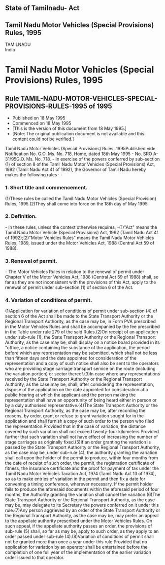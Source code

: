 ## State of Tamilnadu- Act

## Tamil Nadu Motor Vehicles (Special Provisions) Rules, 1995

TAMILNADU  
India

# Tamil Nadu Motor Vehicles (Special Provisions) Rules, 1995

## Rule TAMIL-NADU-MOTOR-VEHICLES-SPECIAL-PROVISIONS-RULES-1995 of 1995

  * Published on 18 May 1995 
  * Commenced on 18 May 1995 
  * [This is the version of this document from 18 May 1995.] 
  * [Note: The original publication document is not available and this content could not be verified.] 

Tamil Nadu Motor Vehicles (Special Provisions) Rules, 1995Published vide
Notification No. G.O. Ms. No. 718, Home, dated 18th May 1995 - No. SRO
A-31/95G.O. Ms. No. 718. - In exercise of the powers conferred by sub-section
(1) of section 8 of the Tamil Nadu Motor Vehicles (Special Provisions) Act,
1992 (Tamil Nadu Act 41 of 1992), the Governor of Tamil Nadu hereby makes the
following rules : -

### 1. Short title and commencement.

(1)These rules be called the Tamil Nadu Motor Vehicles (Special Provision)
Rules, 1995.(2)They shall come into force on the 18th day of May 1995.

### 2. Definition.

\- In these rules, unless the context otherwise requires, -(1)"Act" means the
Tamil Nadu Motor Vehicle (Special Provisions) Act, 1992 (Tamil Nadu Act 41 of
1992);(2)"Motor Vehicles Rules" means the Tamil Nadu Motor Vehicles Rules,
1989, issued under the Motor Vehicles Act, 1988 (Central Act 59 of 1988).

### 3. Renewal of permit.

\- The Motor Vehicles Rules in relation to the renewal of permit under Chapter
V of the Motor Vehicles Act, 1988 (Central Act 59 of 1988) shall, so far as
they are not inconsistent with the provisions of this Act, apply to the
renewal of permit under sub-section (1) of section 6 of the Act.

### 4. Variation of conditions of permit.

(1)Application for variation of conditions of permit under sub-section (4) of
section 6 of the Act shall be made to the State Transport Authority or the
Regional Transport Authority, as the case may be, in Form PVA prescribed in
the Motor Vehicles Rules and shall be accompanied by the fee prescribed in the
Table under rule 279 of the said Rules.(2)On receipt of an application under
sub-rule (1), the State Transport Authority or the Regional Transport
Authority, as the case may be, shall display on a notice board provided in its
"office, a notice containing the substance of the application, the period
before which any representation may be submitted, which shall not be less than
fifteen days and the date appointed for consideration of the representation
and a copy of such notice shall also be sent to the operators who are
providing stage carriage transport service on the route (including the
variation portion) or sector thereof.(3)In case where any representations
received by the State Transport Authority or the Regional Transport Authority,
as the case may be, shall, after considering the representation, dispose of
the application on the date appointed for consideration at a public hearing at
which the applicant and the person making the representation shall have an
opportunity of being heard either in person or by a duly authorised
representative.(4)The State Transport Authority or the Regional Transport
Authority, as the case may be, after recording the reasons, by order, grant or
refuse to grant variation sought for in the application and shall furnish a
copy of such order to the person who filed the representation:Provided that in
the case of variation, the distance covered by such variation shall not exceed
twenty-four kilometers.Provided further that such variation shall not have
effect of increasing the number of stage carriages as originally fixed.(5)If
an order granting the variation is passed by the State Transport Authority or
the Regional Transport Authority, as the case may be, under sub-rule (4), the
authority granting the variation shall call upon the holder of the permit to
produce, within four months from the date of receipt of such order, the
permit, the registration certificate of fitness, the insurance certificate and
the proof for payment of tax under the Tamil Nadu Motor Vehicles Taxation Act,
1974 (Tamil Nadu Act 13 of 1974), so as to make entries of variation in the
permit and then fix a date for convening a timing conference, wherever
necessary. If the permit holder fails to produce the aforesaid documents
within the aforesaid period of four months, the Authority granting the
variation shall cancel the variation.(6)The State Transport Authority or the
Regional Transport Authority, as the case may be, may delegate to its
Secretary the powers conferred on it under this rule.(7)Any person aggrieved
by an order of the State Transport Authority or the Regional Transport
Authority, as the case may be, may prefer an appeal to the appellate authority
prescribed under the Motor Vehicles Rules. On such appeal, if the appellate
authority passes an order, the provisions of sub-rule (5) shall, so far as may
be, apply to such order, as they apply to an order passed under sub-rule
(4).(8)Variation of conditions of permit shall not be granted more than once a
year under this rule:Provided that no application for variation by an operator
shall be entertained before the completion of one full year of the
implementation of the earlier variation order issued to that operator.

